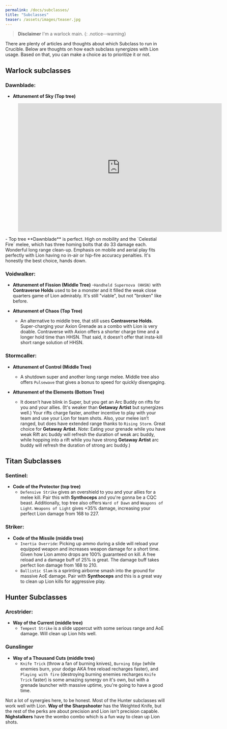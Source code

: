 ```yaml
---
permalink: /docs/subclasses/
title: "Subclasses"
teaser: /assets/images/teaser.jpg
---
```


> **Disclaimer** I'm a warlock main.
{: .notice--warning}

There are plenty of articles and thoughts about which Subclass to run in Crucible. Below are thoughts on how each subclass synergizes with Lion usage. Based on that, you can make a choice as to prioritize it or not.

## Warlock subclasses

### Dawnblade:

- **Attunement of Sky (Top tree)**
<figure class="video_container">
  <iframe src='https://gfycat.com/ifr/minorfavoritecopperbutterfly?autoplay=0' frameborder='0' scrolling='no' allowfullscreen width='640' height='404'></iframe>
</figure>
  - Top tree **Dawnblade** is perfect. High on mobility and the `Celestial Fire` melee, which has three homing bolts that do 33 damage each. Wonderful long range clean-up. Emphasis on mobile and aerial play fits perfectly with Lion having no in-air or hip-fire accuracy penalties. It's honestly the best choice, hands down.

### Voidwalker:

- **Attunement of Fission (Middle Tree)**
  -`Handheld Supernova (HHSN)` with **Contraverse Holds** used to be a monster and it filled the weak close quarters game of Lion admirably. It's still "viable", but not "broken" like before.

- **Attunement of Chaos (Top Tree)**
  - An alternative to middle tree, that still uses **Contraverse Holds**. Super-charging your Axion Grenade as a combo with Lion is very doable. Contraverse with Axion offers a shorter charge time and a longer hold time than HHSN. That said, it doesn’t offer that insta-kill short range solution of HHSN.

### Stormcaller:

- **Attunement of Control (Middle Tree)**
  - A shutdown super and another long range melee. Middle tree also offers `Pulsewave` that gives a bonus to speed for quickly disengaging.

- **Attunement of the Elements (Bottom Tree)**
  - It doesn’t have blink in Super, but you get an Arc Buddy on rifts for you and your allies. (It's weaker than **Getaway Artist** but synergizes well.) Your rifts charge faster, another incentive to play with your team and use your Lion for team shots. Also, your melee isn’t ranged, but does have extended range thanks to `Rising Storm`. Great choice for **Getaway Artist**. _Note:_ Eating your grenade while you have weak Rift arc buddy will refresh the duration of weak arc buddy, while hopping into a rift while you have strong **Getaway Artist** arc buddy will refresh the duration of strong arc buddy.)

## Titan Subclasses

### Sentinel:
- **Code of the Protector (top tree)**
  - `Defensive Strike` gives an overshield to you and your allies for a melee kill. Pair this with **Synthoceps** and you're gonna be a CQC beast. Additionally, top tree also offers `Ward of Dawn` and `Weapons of Light`. `Weapons of Light` gives +35% damage, increasing your perfect Lion damage from 168 to 227.

### Striker:
- **Code of the Missile (middle tree)**
  - `Inertia Override`: Picking up ammo during a slide will reload your equipped weapon and increases weapon damage for a short time. Given how Lion ammo drops are 100% guaranteed on kill. A free reload and a damage buff of 25% is great. The damage buff takes perfect lion damage from 168 to 210.
  - `Ballistic Slam` is a sprinting airborne smash into the ground for massive AoE damage. Pair with **Synthoceps** and this is a great way to clean up Lion kills for aggressive play.

## Hunter Subclasses

### Arcstrider:
- **Way of the Current (middle tree)**
  - `Tempest Strike` is a slide uppercut with some serious range and AoE damage. Will clean up Lion hits well.

### Gunslinger
- **Way of a Thousand Cuts (middle tree)**
  - `Knife Trick` (throw a fan of burning knives), `Burning Edge` (while enemies burn, your dodge AKA free reload recharges faster), and `Playing with fire` (destroying burning enemies recharges `Knife Trick` faster) is some amazing synergy on it's own, but with a grenade launcher with massive uptime, you're going to have a good time.

Not a lot of synergies here, to be honest. Most of the Hunter subclasses will work well with Lion. **Way of the Sharpshooter** has the Weighted Knife, but the rest of the perks are about precision and Lion isn't precision capable. **Nighstalkers** have the wombo combo which is a fun way to clean up Lion shots.
